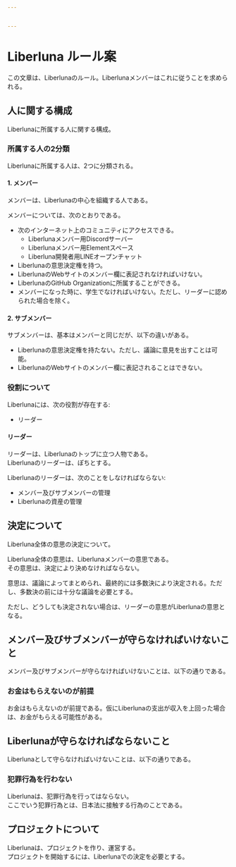```yaml
---


---
```


<h1 id="liberluna-ルール案">Liberluna ルール案</h1>
<p>この文章は、Liberlunaのルール。Liberlunaメンバーはこれに従うことを求められる。</p>
<h2 id="人に関する構成">人に関する構成</h2>
<p>Liberlunaに所属する人に関する構成。</p>
<h3 id="所属する人の2分類">所属する人の2分類</h3>
<p>Liberlunaに所属する人は、2つに分類される。</p>
<h4 id="メンバー">1. メンバー</h4>
<p>メンバーは、Liberlunaの中心を組織する人である。</p>
<p>メンバーについては、次のとおりである。</p>
<ul>
<li>次のインターネット上のコミュニティにアクセスできる。
<ul>
<li>Liberlunaメンバー用Discordサーバー</li>
<li>Liberlunaメンバー用Elementスペース</li>
<li>Liberluna開発者用LINEオープンチャット</li>
</ul>
</li>
<li>Liberlunaの意思決定権を持つ。</li>
<li>LiberlunaのWebサイトのメンバー欄に表記されなければいけない。</li>
<li>LiberlunaのGitHub Organizationに所属することができる。</li>
<li>メンバーになった時に、学生でなければいけない。ただし、リーダーに認められた場合を除く。</li>
</ul>
<h4 id="サブメンバー">2. サブメンバー</h4>
<p>サブメンバーは、基本はメンバーと同じだが、以下の違いがある。</p>
<ul>
<li>Liberlunaの意思決定権を持たない。ただし、議論に意見を出すことは可能。</li>
<li>LiberlunaのWebサイトのメンバー欄に表記されることはできない。</li>
</ul>
<h3 id="役割について">役割について</h3>
<p>Liberlunaには、次の役割が存在する:</p>
<ul>
<li>リーダー</li>
</ul>
<h4 id="リーダー">リーダー</h4>
<p>リーダーは、Liberlunaのトップに立つ人物である。<br>
Liberlunaのリーダーは、ぽちとする。</p>
<p>Liberlunaのリーダーは、次のことをしなければならない:</p>
<ul>
<li>メンバー及びサブメンバーの管理</li>
<li>Liberlunaの資産の管理</li>
</ul>
<h2 id="決定について">決定について</h2>
<p>Liberluna全体の意思の決定について。</p>
<p>Liberluna全体の意思は、Liberlunaメンバーの意思である。<br>
その意思は、決定により決めなければならない。</p>
<p>意思は、議論によってまとめられ、最終的には多数決により決定される。ただし、多数決の前には十分な議論を必要とする。</p>
<p>ただし、どうしても決定されない場合は、リーダーの意思がLiberlunaの意思となる。</p>
<h2 id="メンバー及びサブメンバーが守らなければいけないこと">メンバー及びサブメンバーが守らなければいけないこと</h2>
<p>メンバー及びサブメンバーが守らなければいけないことは、以下の通りである。</p>
<h3 id="お金はもらえないのが前提">お金はもらえないのが前提</h3>
<p>お金はもらえないのが前提である。仮にLiberlunaの支出が収入を上回った場合は、お金がもらえる可能性がある。</p>
<h2 id="liberlunaが守らなければならないこと">Liberlunaが守らなければならないこと</h2>
<p>Liberlunaとして守らなければいけないことは、以下の通りである。</p>
<h3 id="犯罪行為を行わない">犯罪行為を行わない</h3>
<p>Liberlunaは、犯罪行為を行ってはならない。<br>
ここでいう犯罪行為とは、日本法に接触する行為のことである。</p>
<h2 id="プロジェクトについて">プロジェクトについて</h2>
<p>Liberlunaは、プロジェクトを作り、運営する。<br>
プロジェクトを開始するには、Liberlunaでの決定を必要とする。</p>

